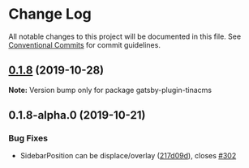 # Change Log

All notable changes to this project will be documented in this file.
See [Conventional Commits](https://conventionalcommits.org) for commit guidelines.

## [0.1.8](https://github.com/tinacms/tinacms/compare/gatsby-plugin-tinacms@0.1.8-alpha.0...gatsby-plugin-tinacms@0.1.8) (2019-10-28)

**Note:** Version bump only for package gatsby-plugin-tinacms





## 0.1.8-alpha.0 (2019-10-21)

### Bug Fixes

- SidebarPosition can be displace/overlay ([217d09d](https://github.com/tinacms/tinacms/commit/217d09d)), closes [#302](https://github.com/tinacms/tinacms/issues/302)
